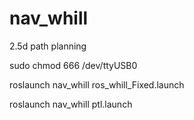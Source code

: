 # nav_whill
2.5d path planning

sudo chmod 666 /dev/ttyUSB0

roslaunch nav_whill ros_whill_Fixed.launch

roslaunch nav_whill ptl.launch 
